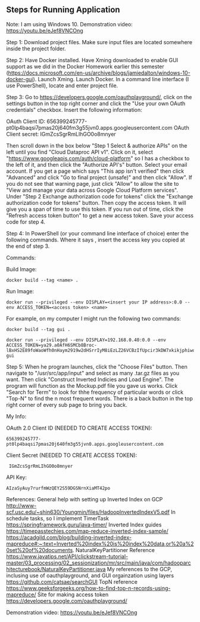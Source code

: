 Steps for Running Application
-----------------------------

Note: I am using Windows 10. Demonstration video: https://youtu.be/eJef8VNCOng

Step 1: Download project files. Make sure input files are located somewhere inside the project folder. 

Step 2: Have Docker installed. Have Xming downloaded to enable GUI support as we did in the Docker Homework earlier this semester (https://docs.microsoft.com/en-us/archive/blogs/jamiedalton/windows-10-docker-gui). Launch Xming. Launch Docker. In a command line interface (I use PowerShell), locate and enter project file. 

Step 3: Go to https://developers.google.com/oauthplayground/, click on the settings button in the top right corner and click the "Use your own OAuth credentials" checkbox. Insert the following information:

  OAuth Client ID: 656399245777-pt0lp4baqsi7pmas20j640fm3g55jvn0.apps.googleusercontent.com
  OAuth Client secret: IGmZcsSgrRmLIhGO0o8mnyer

Then scroll down in the box below "Step 1 Select & authorize APIs" on the left until you find "Cloud Dataproc API v1". Click on it, select "https://www.googleapis.com/auth/cloud-platform" so I has a checkbox to the left of it, and then click the "Authorize API's" button. Select your email account. If you get a page which says "This app isn't verified" then click "Advanced" and click "Go to final project (unsafe)" and then click "Allow". If you do not see that warning page, just click "Allow" to allow the site to "View and manage your data across Google Cloud Platform services". Under "Step 2 Exchange authorization code for tokens" click the "Exchange authorization code for tokens" button. Then copy the access token. It will give you a span of time to use this token. If you run out of time, click the "Refresh access token button" to get a new access token. Save your access code for step 4.

Step 4: In PowerShell (or your command line interface of choice) enter the following commands. Where it says <access key>, insert the access key you copied at the end of step 3.

Commands:

 Build Image:
 
    docker build --tag <name> .                          

  Run Image:
  
    docker run --privileged --env DISPLAY=<insert your IP address>:0.0 --env ACCESS_TOKEN=<access token> <name>


For example, on my computer I might run the following two commands:
    
    docker build --tag gui .                          

    docker run --privileged --env DISPLAY=192.168.0.40:0.0 --env ACCESS_TOKEN=ya29.a0AfH6SMCb8Broc-lBxHS2E89foWaoWfh0nHaym2919w2dHSrrIyM8iEzLZ26VCBzIfUpcir3kDW7xkikjphiwqeWftWNMp3mcYg9VNFL7_6AoONFObbYpDm7PwNuUEUDjrY52WS8En73ShlVP1I3lu6TNNVIsmqxqEK8lUShZBac gui

Step 5: When he program launches, click the "Choose Files" button. Then navigate to "/usr/src/app/input" and select as many .tar.gz files as you want. Then click "Construct Inverted Indicies and Load Engine". The program will function as the Mockup.pdf file you gave us works. Click "Search for Term" to look for thhe frequency of particular words or click "Top-N" to find the n most frequent words. There is a back button in the top right corner of every sub page to bring you back.






My Info:

  OAuth 2.0 Client ID (NEEDED TO CREATE ACCESS TOKEN): 
  
    656399245777-pt0lp4baqsi7pmas20j640fm3g55jvn0.apps.googleusercontent.com
  
  Client Secret (NEEDED TO CREATE ACCESS TOKEN):
  
     IGmZcsSgrRmLIhGO0o8mnyer

  API Key: 
  
    AIzaSyAuy7rurfmWzQEY2S59DGSNrnXiaMT42po



References:
  General help with setting up Inverted Index on GCP
    http://www-scf.usc.edu/~shin630/Youngmin/files/HadoopInvertedIndexV5.pdf
  In schedule tasks, so I implement TimerTask
    https://springframework.guru/java-timer/
  Inverted Index guides
    https://timepasstechies.com/map-reduce-inverted-index-sample/
    https://acadgild.com/blog/building-inverted-index-mapreduce#:~:text=Inverted%20index%20is%20index%20data,or%20a%20set%20of%20documents.
  NaturalKeyPartitioner Reference
    https://www.javatips.net/API/clickstream-tutorial-master/03_processing/02_sessionization/mr/src/main/java/com/hadooparchitecturebook/NaturalKeyPartitioner.java
  My references to the GCP, inclusing use of oauthplayground, and GUI orgainzation using layers
    https://github.com/catsae/searchGUI
  TopN reference
    https://www.geeksforgeeks.org/how-to-find-top-n-records-using-mapreduce/
  Site for making access token
    https://developers.google.com/oauthplayground/

Demonstration video: https://youtu.be/eJef8VNCOng
